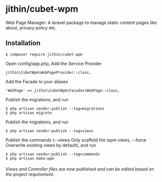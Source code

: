 # jithin/cubet-wpm
Web Page Manager: A laravel package to manage static content pages like about, privacy policy etc.
## Installation ##

```
$ composer require jithin/cubet-wpm
```

Open config/app.php, Add the Service Provider
```
jithin\CubetWpm\WebPageProvider::class,
```

Add the Facade to your aliases
```
'WebPage' => jithin\CubetWpm\Facades\WebPage::class,
```
Publish the migrations, and run 
```
$ php artisan vendor:publish --tag=migrations
$ php artisan migrate
```

Publish the migrations, and run 
```
$ php artisan vendor:publish --tag=views
```

Publish the commands (--views Only scaffold the wpm views, --force Overwrite existing views by default), and run 
```
$ php artisan vendor:publish --tag=commands
$ php artisan make:wpm 
```

###### Views and Controller files are now published and can be edited based on the project requirement.